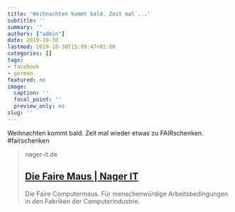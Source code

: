 ```yaml
---
title: 'Weihnachten kommt bald. Zeit mal ...'
subtitle: ''
summary: ''
authors: ["admin"]
date: 2019-10-30
lastmod: 2019-10-30T15:09:47+01:00
categories: []
tags:
- facebook
- german
featured: no
image:
  caption: ''
  focal_point: ''
  preview_only: no
slug: ''
---
```

Weihnachten kommt bald. Zeit mal wieder etwas zu FAIRschenken. #fairschenken
> nager-it.de
> ## [Die Faire Maus | Nager IT](https://www.nager-it.de/)
>
>Die Faire Computermaus. Für menschenwürdige Arbeitsbedingungen in den Fabriken der Computerindustrie.


